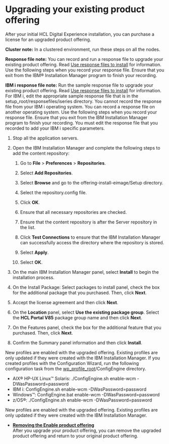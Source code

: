# Upgrading your existing product offering

After your initial HCL Digital Experience installation, you can purchase a license for an upgraded product offering.

**Cluster note:** In a clustered environment, run these steps on all the nodes.

**Response file note:** You can record and run a response file to upgrade your existing product offering. Read [Use response files to install](http://www-01.ibm.com/support/knowledgecenter/SSDV2W_1.7.0/com.ibm.silentinstall12.doc/topics/t_silent_response_file_install.html) for information. Use the following steps when you record your response file. Ensure that you exit from the IBM® Installation Manager program to finish your recording.

**IBM i response file note:** Run the sample response file to upgrade your existing product offering. Read [Use response files to install](http://www-01.ibm.com/support/knowledgecenter/SSDV2W_1.7.0/com.ibm.silentinstall12.doc/topics/t_silent_response_file_install.html) for information. For IBM i, edit the appropriate sample response file that is in the setup\_root/responsefiles/iseries directory. You cannot record the response file from your IBM i operating system. You can record a response file on another operating system. Use the following steps when you record your response file. Ensure that you exit from the IBM Installation Manager program to finish your recording. You must edit the response file that you recorded to add your IBM i specific parameters.

1.  Stop all the application servers.

2.  Open the IBM Installation Manager and complete the following steps to add the content repository:

    1.  Go to **File** \> **Preferences** \> **Repositories**.

    2.  Select **Add Repositories**.

    3.  Select **Browse** and go to the offering-install-eimage/Setup directory.

    4.  Select the repository.config file.

    5.  Click **OK**.

    6.  Ensure that all necessary repositories are checked.

    7.  Ensure that the content repository is after the Server repository in the list.

    8.  Click **Test Connections** to ensure that the IBM Installation Manager can successfully access the directory where the repository is stored.

    9.  Select **Apply**.

    10. Select **OK**.

3.  On the main IBM Installation Manager panel, select **Install** to begin the installation process.

4.  On the Install Package: Select packages to install panel, check the box for the additional package that you purchased. Then, click **Next**.

5.  Accept the license agreement and then click **Next**.

6.  On the **Location** panel, select **Use the existing package group**. Select the **HCL Portal V85** package group name and then click **Next**.

7.  On the Features panel, check the box for the additional feature that you purchased. Then, click **Next**.

8.  Confirm the Summary panel information and then click **Install**.


New profiles are enabled with the upgraded offering. Existing profiles are only updated if they were created with the IBM Installation Manager. If you created profiles with the Configuration Wizard, run the following configuration task from the [wp\_profile\_root](../reference/wpsdirstr.md#wp_profile_root)/ConfigEngine directory.

-   AIX® HP-UX Linux™ Solaris: ./ConfigEngine.sh enable-wcm -DWasPassword=password
-   IBM i: ConfigEngine.sh enable-wcm -DWasPassword=password
-   Windows™: ConfigEngine.bat enable-wcm -DWasPassword=password
-   z/OS®: ./ConfigEngine.sh enable-wcm -DWasPassword=password

New profiles are enabled with the upgraded offering. Existing profiles are only updated if they were created with the IBM Installation Manager.

-   **[Removing the Enable product offering](../install/inst_down.md)**  
After you upgrade your product offering, you can remove the upgraded product offering and return to your original product offering.


